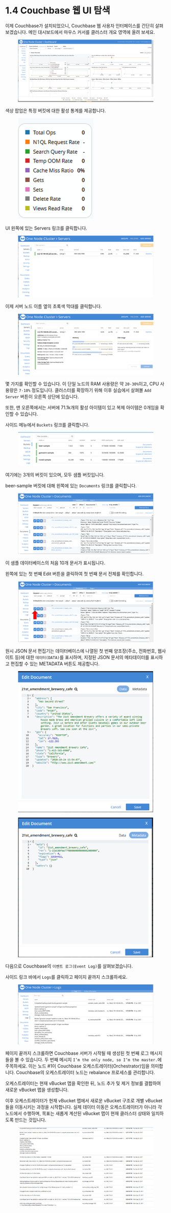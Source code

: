# 1.4 Couchbase 웹 UI 탐색

이제 Couchbase가 설치되었으니, Couchbase 웹 사용자 인터페이스를 간단히 살펴 보겠습니다. 메인 대시보드에서 마우스 커서를 클러스터 개요 영역에 올려 보세요.

<figure><img src="../.gitbook/assets/image (29) (1).png" alt=""><figcaption></figcaption></figure>

색상 팝업은 특정 버킷에 대한 활성 통계를 제공합니다.

<figure><img src="../.gitbook/assets/image (30) (1).png" alt=""><figcaption></figcaption></figure>

UI 왼쪽에 있는 Servers 링크를 클릭합니다.

<figure><img src="../.gitbook/assets/image (31) (1).png" alt=""><figcaption></figcaption></figure>

이제 서버 노드 이름 옆의 초록색 막대를 클릭합니다.

<figure><img src="../.gitbook/assets/image (32).png" alt=""><figcaption></figcaption></figure>



몇 가지를 확인할 수 있습니다. 이 단일 노드의 RAM 사용량은 약 `20-30%`이고, CPU 사용량은 `7-10%` 정도입니다. 클러스터를 확장하기 위해 이후 실습에서 살펴볼 `Add Server` 버튼이 오른쪽 상단에 있습니다.

또한, 맨 오른쪽에서는 서버에 71.1k개의 활성 아이템이 있고 복제 아이템은 0개임을 확인할 수 있습니다.



사이드 메뉴에서 `Buckets` 링크를 클릭합니다.

<figure><img src="../.gitbook/assets/image (33).png" alt=""><figcaption></figcaption></figure>



여기에는 3개의 버킷이 있으며, 모두 샘플 버킷입니다.

beer-sample 버킷에 대해 왼쪽에 있는 `Documents` 링크를 클릭합니다.

<figure><img src="../.gitbook/assets/image (34).png" alt=""><figcaption></figcaption></figure>



이 샘플 데이터베이스의 처음 10개 문서가 표시됩니다.

왼쪽에 있는 첫 번째 Edit 버튼을 클릭하여 첫 번째 문서 전체를 확인합니다.

<figure><img src="../.gitbook/assets/image (35).png" alt=""><figcaption></figcaption></figure>



원시 JSON 문서 편집기는 데이터베이스에 나열된 첫 번째 양조장(주소, 전화번호, 웹사이트 등)에 대한 `데이터(DATA)`를 표시하며, 지정된 JSON 문서의 메타데이터를 표시하고 편집할 수 있는 METADATA 버튼도 제공합니다.

<figure><img src="../.gitbook/assets/image (36).png" alt=""><figcaption></figcaption></figure>

<figure><img src="../.gitbook/assets/image (37).png" alt=""><figcaption></figcaption></figure>



다음으로 Couchbase의 `이벤트 로그(Event Log)`를 살펴보겠습니다.

사이드 링크 바에서 `Logs`를 클릭하고 페이지 끝까지 스크롤하세요.

<figure><img src="../.gitbook/assets/image (38).png" alt=""><figcaption></figcaption></figure>



페이지 끝까지 스크롤하면 Couchbase 서버가 시작될 때 생성된 첫 번째 로그 메시지들을 볼 수 있습니다. 두 번째 메시지 `I’m the only node, so I’m the master.`에 주목하세요. 이는 노드 #1이 Couchbase 오케스트레이터(Orchestrator)임을 의미합니다. Couchbase의 오케스트레이터 노드는 rebalance 프로세스를 관리합니다.

오케스트레이터는 현재 vBucket 맵을 확인한 뒤, 노드 추가 및 제거 정보를 결합하여 새로운 vBucket 맵을 생성합니다.

이후 오케스트레이터가 현재 vBucket 맵에서 새로운 vBucket 구조로 개별 vBucket들을 이동시키는 과정을 시작합니다. 실제 데이터 이동은 오케스트레이터가 아니라 각 노드에서 수행하며, 목표는 새롭게 계산된 vBucket 맵이 현재 클러스터 상태와 일치하도록 만드는 것입니다.

<figure><img src="../.gitbook/assets/image (39).png" alt=""><figcaption></figcaption></figure>
